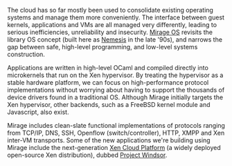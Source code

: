 The cloud has so far mostly been used to consolidate existing operating systems
and manage them more conveniently. The interface between guest kernels,
applications and VMs are all managed very differently, leading to serious
inefficiencies, unreliability and insecurity.  [Mirage
OS](http://www.openmirage.org) revisits the library OS concept (built here as
[Nemesis](http://www.cl.cam.ac.uk/research/srg/netos/old-projects/nemesis/documentation.html)
in the late '90s), and narrows the gap between safe, high-level programming,
and low-level systems construction.

Applications are written in high-level OCaml and compiled directly into
microkernels that run on the Xen hypervisor. By treating the hypervisor as a
stable hardware platform, we can focus on high-performance protocol
implementations without worrying about having to support the thousands of
device drivers found in a traditional OS.  Although Mirage initially targets
the Xen hypervisor, other backends, such as a FreeBSD kernel module and
Javascript, also exist.

Mirage includes clean-slate functional implementations of protocols ranging
from TCP/IP, DNS, SSH, Openflow (switch/controller), HTTP, XMPP and Xen
inter-VM transports. Some of the new applications we're building using Mirage
include the next-generation [Xen Cloud
Platform](http://www.xen.org/products/cloudxen.html) (a widely deployed
open-source Xen distribution), dubbed [Project
Windsor](http://xen.org/xensummit/xs12na_talks/T2.html).
